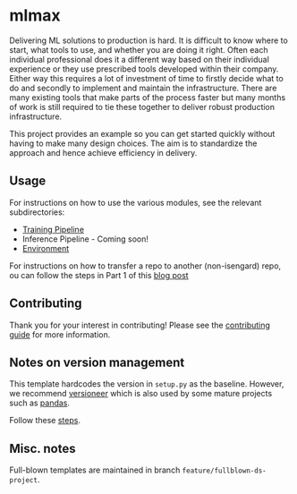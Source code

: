 # mlmax

Delivering ML solutions to production is hard. It is difficult to know where to
start, what tools to use, and whether you are doing it right. Often each
individual professional does it a different way based on their individual
experience or they use prescribed tools developed within their company. Either
way this requires a lot of investment of time to firstly decide what to do and
secondly to implement and maintain the infrastructure. There are many existing
tools that make parts of the process faster but many months of work is still
required to tie these together to deliver robust production infrastructure.

This project provides an example so you can get started quickly without having
to make many design choices. The aim is to standardize the approach and hence
achieve efficiency in delivery.

## Usage

For instructions on how to use the various modules, see the relevant subdirectories:

- [Training Pipeline](modules/pipeline/README.md)
- Inference Pipeline - Coming soon!
- [Environment](modules/env/regulated_environment/README.md)

For instructions on how to transfer a repo to another (non-isengard) repo, ou
can follow the steps in Part 1 of this [blog
post](https://aws.amazon.com/blogs/devops/replicating-and-automating-sync-ups-for-a-repository-with-aws-codecommit/)

## Contributing

Thank you for your interest in contributing! Please see the [contributing
guide](contributing.md) for more information.

## Notes on version management

This template hardcodes the version in `setup.py` as the baseline. However, we
recommend [versioneer](https://github.com/warner/python-versioneer/)
which is also used by some mature projects such as
[pandas](https://github.com/pandas-dev/pandas/).

Follow these [steps](https://github.com/warner/python-versioneer/blob/master/INSTALL.md).

## Misc. notes

Full-blown templates are maintained in branch `feature/fullblown-ds-project`.
